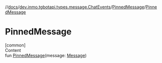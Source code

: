 //[docs](../../../index.md)/[dev.inmo.tgbotapi.types.message.ChatEvents](../index.md)/[PinnedMessage](index.md)/[PinnedMessage](-pinned-message.md)



# PinnedMessage  
[common]  
Content  
fun [PinnedMessage](-pinned-message.md)(message: [Message](../../dev.inmo.tgbotapi.types.message.abstracts/-message/index.md))  



